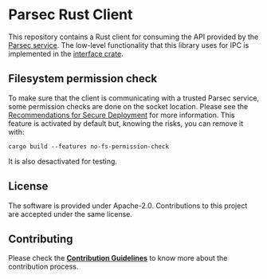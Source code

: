 <!--
  -- Copyright 2020 Contributors to the Parsec project. 
  -- SPDX-License-Identifier: Apache-2.0
--->
# Parsec Rust Client

This repository contains a Rust client for consuming the API provided by the [Parsec service](https://github.com/parallaxsecond/parsec).
The low-level functionality that this library uses for IPC is implemented in the [interface crate](https://github.com/parallaxsecond/parsec-interface-rs).

## Filesystem permission check

To make sure that the client is communicating with a trusted Parsec service, some permission checks
are done on the socket location. Please see the
[Recommendations for Secure Deployment](https://parallaxsecond.github.io/parsec-book/threat_model/secure_deployment.html)
for more information.
This feature is activated by default but, knowing the risks, you can remove it with:
```
cargo build --features no-fs-permission-check
```
It is also desactivated for testing.

## License

The software is provided under Apache-2.0. Contributions to this project are accepted under the same license.

## Contributing

Please check the [**Contribution Guidelines**](https://parallaxsecond.github.io/parsec-book/contributing.html)
to know more about the contribution process.
